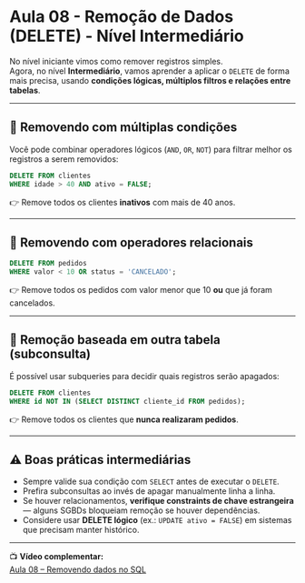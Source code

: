 # Aula 08 - Remoção de Dados (DELETE) - Nível Intermediário

No nível iniciante vimos como remover registros simples.  
Agora, no nível **Intermediário**, vamos aprender a aplicar o `DELETE` de forma mais precisa, usando **condições lógicas, múltiplos filtros e relações entre tabelas**.

---

## 🔄 Removendo com múltiplas condições

Você pode combinar operadores lógicos (`AND`, `OR`, `NOT`) para filtrar melhor os registros a serem removidos:

```sql
DELETE FROM clientes
WHERE idade > 40 AND ativo = FALSE;
```

👉 Remove todos os clientes **inativos** com mais de 40 anos.

---

## 🧩 Removendo com operadores relacionais

```sql
DELETE FROM pedidos
WHERE valor < 10 OR status = 'CANCELADO';
```

👉 Remove todos os pedidos com valor menor que 10 **ou** que já foram cancelados.

---

## 🔗 Remoção baseada em outra tabela (subconsulta)

É possível usar subqueries para decidir quais registros serão apagados:

```sql
DELETE FROM clientes
WHERE id NOT IN (SELECT DISTINCT cliente_id FROM pedidos);
```

👉 Remove todos os clientes que **nunca realizaram pedidos**.

---

## ⚠️ Boas práticas intermediárias

- Sempre valide sua condição com `SELECT` antes de executar o `DELETE`.  
- Prefira subconsultas ao invés de apagar manualmente linha a linha.  
- Se houver relacionamentos, **verifique constraints de chave estrangeira** — alguns SGBDs bloqueiam remoção se houver dependências.  
- Considere usar **DELETE lógico** (ex.: `UPDATE ativo = FALSE`) em sistemas que precisam manter histórico.  

---

📺 **Vídeo complementar:**  
[Aula 08 – Removendo dados no SQL](www.youtube.com/watch?v=u8C4WDZ1y5s&list=PLD3-a_5KsN3nuXukrq8kCYtxnZR4FD2nJ&index=18) 
